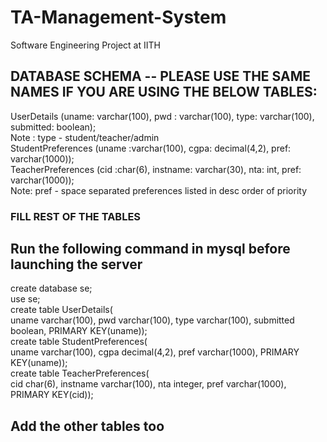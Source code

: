 # TA-Management-System
Software Engineering Project at IITH

## DATABASE SCHEMA -- PLEASE USE THE SAME NAMES IF YOU ARE USING THE BELOW TABLES:
UserDetails (uname: varchar(100), pwd : varchar(100), type: varchar(100), submitted: boolean);  
Note : type - student/teacher/admin  
StudentPreferences (uname :varchar(100), cgpa: decimal(4,2), pref: varchar(1000));  
TeacherPreferences (cid :char(6), instname: varchar(30), nta: int, pref: varchar(1000));  
Note: pref - space separated preferences listed in desc order of priority  

### FILL REST OF THE TABLES


## Run the following command in mysql before launching the server
create database se;  
use se;  
create table UserDetails(  
uname varchar(100), pwd varchar(100), type varchar(100), submitted boolean, PRIMARY KEY(uname));  
create table StudentPreferences(  
uname varchar(100), cgpa decimal(4,2), pref varchar(1000), PRIMARY KEY(uname));  
create table TeacherPreferences(  
cid char(6), instname varchar(100), nta integer, pref varchar(1000), PRIMARY KEY(cid));  

## Add the other tables too  
